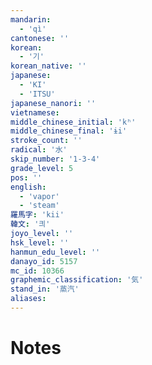 ```yaml
---
mandarin:
  - 'qì'
cantonese: ''
korean:
  - '기'
korean_native: ''
japanese:
  - 'KI'
  - 'ITSU'
japanese_nanori: ''
vietnamese:
middle_chinese_initial: 'kʰ'
middle_chinese_final: 'ɨi'
stroke_count: ''
radical: '水'
skip_number: '1-3-4'
grade_level: 5
pos: ''
english:
  - 'vapor'
  - 'steam'
羅馬字: 'kii'
韓文: '킈'
joyo_level: ''
hsk_level: ''
hanmun_edu_level: ''
danayo_id: 5157
mc_id: 10366
graphemic_classification: '気'
stand_in: '蒸汽'
aliases:
---
```


# Notes
